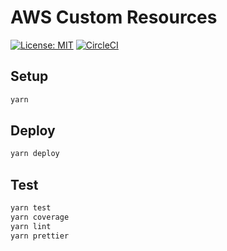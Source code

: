# AWS Custom Resources

[![License: MIT](https://img.shields.io/badge/License-MIT-yellow.svg)](https://opensource.org/licenses/MIT)
[![CircleCI](https://circleci.com/gh/erezrokah/aws-custom-resources.svg?style=svg)](https://circleci.com/gh/erezrokah/aws-custom-resources)

## Setup

```bash
yarn
```

## Deploy

```bash
yarn deploy
```

## Test

```bash
yarn test
yarn coverage
yarn lint
yarn prettier
```
